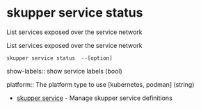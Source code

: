 # skupper service status

List services exposed over the service network

List services exposed over the service network

    skupper service status  --[option]

show-labels:: 
show service labels
 (bool)

platform:: 
The platform type to use [kubernetes, podman]
 (string)

* [skupper service](skupper_service.adoc)	 - Manage skupper service definitions
